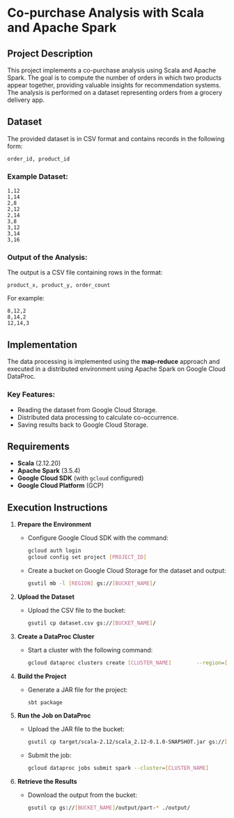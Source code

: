 
# Co-purchase Analysis with Scala and Apache Spark

## Project Description

This project implements a co-purchase analysis using Scala and Apache Spark. The goal is to compute the number of orders in which two products appear together, providing valuable insights for recommendation systems. The analysis is performed on a dataset representing orders from a grocery delivery app.

## Dataset

The provided dataset is in CSV format and contains records in the following form:

```
order_id, product_id
```

### Example Dataset:
```
1,12
1,14
2,8
2,12
2,14
3,8
3,12
3,14
3,16
```

### Output of the Analysis:
The output is a CSV file containing rows in the format:
```
product_x, product_y, order_count
```

For example:
```
8,12,2
8,14,2
12,14,3
```

## Implementation

The data processing is implemented using the **map-reduce** approach and executed in a distributed environment using Apache Spark on Google Cloud DataProc.

### Key Features:
- Reading the dataset from Google Cloud Storage.
- Distributed data processing to calculate co-occurrence.
- Saving results back to Google Cloud Storage.

## Requirements

- **Scala** (2.12.20)
- **Apache Spark** (3.5.4)
- **Google Cloud SDK** (with `gcloud` configured)
- **Google Cloud Platform** (GCP)

## Execution Instructions

1. **Prepare the Environment**
   - Configure Google Cloud SDK with the command:
     ```bash
     gcloud auth login
     gcloud config set project [PROJECT_ID]
     ```
   - Create a bucket on Google Cloud Storage for the dataset and output:
     ```bash
     gsutil mb -l [REGION] gs://[BUCKET_NAME]/
     ```

2. **Upload the Dataset**
   - Upload the CSV file to the bucket:
     ```bash
     gsutil cp dataset.csv gs://[BUCKET_NAME]/
     ```

3. **Create a DataProc Cluster**
   - Start a cluster with the following command:
     ```bash
     gcloud dataproc clusters create [CLUSTER_NAME]        --region=[REGION] --num-workers=[N_WORKERS]        --master-boot-disk-size=240GB --worker-boot-disk-size=240GB
     ```

4. **Build the Project**
   - Generate a JAR file for the project:
     ```bash
     sbt package
     ```

5. **Run the Job on DataProc**
   - Upload the JAR file to the bucket:
     ```bash
     gsutil cp target/scala-2.12/scala_2.12-0.1.0-SNAPSHOT.jar gs://[BUCKET_NAME]/
     ```
   - Submit the job:
     ```bash
     gcloud dataproc jobs submit spark --cluster=[CLUSTER_NAME]        --region=[REGION] --jar=gs://[BUCKET_NAME]/scala_2.12-0.1.0-SNAPSHOT.jar         -- [BUCKET_INPUT_PATH] [BUCKET_OUTPUT_PATH]
     ```

6. **Retrieve the Results**
   - Download the output from the bucket:
     ```bash
     gsutil cp gs://[BUCKET_NAME]/output/part-* ./output/
     ```

